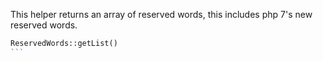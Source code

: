 This helper returns an array of reserved words, this includes php 7's new reserved words.
````php
ReservedWords::getList()
```